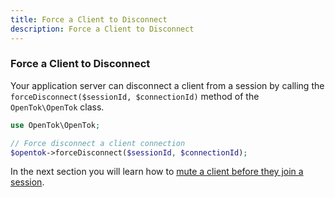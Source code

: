```yaml
---
title: Force a Client to Disconnect
description: Force a Client to Disconnect
---
```


### Force a Client to Disconnect

Your application server can disconnect a client from a session by calling the `forceDisconnect($sessionId, $connectionId)` method of the `OpenTok\OpenTok` class.

```php
use OpenTok\OpenTok;

// Force disconnect a client connection
$opentok->forceDisconnect($sessionId, $connectionId);
```

In the next section you will learn how to [mute a client before they join a session](/video/tutorials/server-side-setup/video/server-side/php/mute-audio/php).
